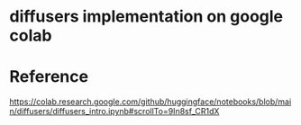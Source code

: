 # diffusers implementation on google colab
# Reference
https://colab.research.google.com/github/huggingface/notebooks/blob/main/diffusers/diffusers_intro.ipynb#scrollTo=9In8sf_CR1dX

